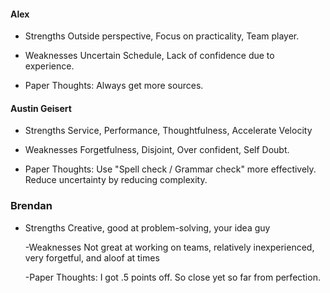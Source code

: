 #### Alex 
- Strengths
  Outside perspective, Focus on practicality, Team player.

- Weaknesses
  Uncertain Schedule, Lack of confidence due to experience.

- Paper Thoughts: Always get more sources.

#### Austin Geisert
- Strengths
  Service, Performance, Thoughtfulness, Accelerate Velocity

- Weaknesses
  Forgetfulness, Disjoint, Over confident, Self Doubt.  
   
- Paper Thoughts: Use "Spell check / Grammar check" more effectively. Reduce uncertainty by reducing complexity. 


### Brendan
- Strengths
  Creative, good at problem-solving, your idea guy

  -Weaknesses
  Not great at working on teams, relatively inexperienced, very forgetful, and aloof at times

  -Paper Thoughts: I got .5 points off. So close yet so far from perfection.
